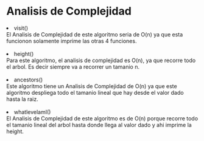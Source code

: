 <h1>Analisis de Complejidad</h1>

<li>visit()</li>
El Analisis de Complejidad de este algoritmo seria de O(n) ya que esta funcionon solamente imprime las otras 4 funciones.
<br></br>

<li>height()</li>
Para este algoritmo, el analisis de complejidad es O(n), ya que recorre todo el arbol. Es decir siempre va a recorrer un tamanio n.
<br></br>

<li>ancestors()</li>
Este algoritmo tiene un Analisis de Complejidad de O(n) ya que este algoritmo despliega todo el tamanio lineal que hay desde el valor dado hasta la raiz.
<br></br>

<li>whatlevelamI()</li>
El Analisis de Complejidad de este algoritmo es de O(n) porque recorre todo el tamanio lineal del arbol hasta donde llega al valor dado y ahi imprime la height.

